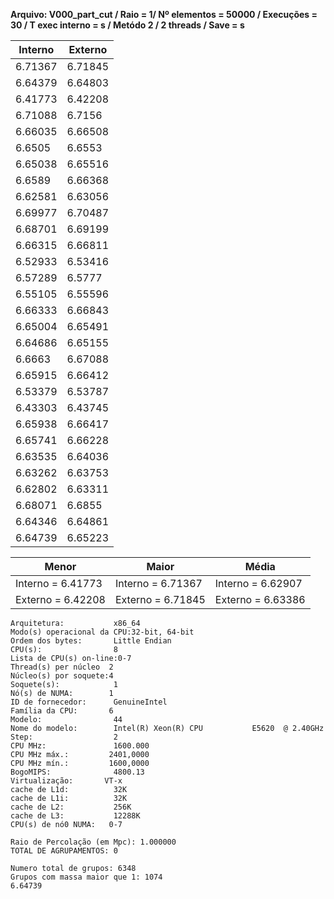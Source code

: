 **Arquivo: V000_part_cut / Raio = 1/ Nº elementos = 50000 / Execuções = 30 / T exec interno = s / Metódo 2 / 2 threads / Save = s**
 
| Interno | Externo |
|---------| ------- |
|6.71367|6.71845|
|6.64379|6.64803|
|6.41773|6.42208|
|6.71088|6.7156|
|6.66035|6.66508|
|6.6505|6.6553|
|6.65038|6.65516|
|6.6589|6.66368|
|6.62581|6.63056|
|6.69977|6.70487|
|6.68701|6.69199|
|6.66315|6.66811|
|6.52933|6.53416|
|6.57289|6.5777|
|6.55105|6.55596|
|6.66333|6.66843|
|6.65004|6.65491|
|6.64686|6.65155|
|6.6663|6.67088|
|6.65915|6.66412|
|6.53379|6.53787|
|6.43303|6.43745|
|6.65938|6.66417|
|6.65741|6.66228|
|6.63535|6.64036|
|6.63262|6.63753|
|6.62802|6.63311|
|6.68071|6.6855|
|6.64346|6.64861|
|6.64739|6.65223|

|Menor|Maior|Média|
|------|------|------|
|Interno = 6.41773|Interno = 6.71367|Interno = 6.62907|
|Externo = 6.42208|Externo = 6.71845|Externo = 6.63386|
```<code>
Arquitetura:           x86_64
Modo(s) operacional da CPU:32-bit, 64-bit
Ordem dos bytes:       Little Endian
CPU(s):                8
Lista de CPU(s) on-line:0-7
Thread(s) per núcleo  2
Núcleo(s) por soquete:4
Soquete(s):            1
Nó(s) de NUMA:        1
ID de fornecedor:      GenuineIntel
Família da CPU:       6
Modelo:                44
Nome do modelo:        Intel(R) Xeon(R) CPU           E5620  @ 2.40GHz
Step:                  2
CPU MHz:               1600.000
CPU MHz máx.:         2401,0000
CPU MHz mín.:         1600,0000
BogoMIPS:              4800.13
Virtualização:       VT-x
cache de L1d:          32K
cache de L1i:          32K
cache de L2:           256K
cache de L3:           12288K
CPU(s) de nó0 NUMA:   0-7

Raio de Percolação (em Mpc): 1.000000 
TOTAL DE AGRUPAMENTOS: 0  

Numero total de grupos: 6348 
Grupos com massa maior que 1: 1074 
6.64739